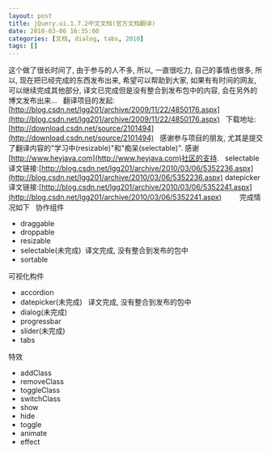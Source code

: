 ```yaml
---
layout: post
title: jQuery.ui.1.7.2中文文档(官方文档翻译)
date: 2010-03-06 16:35:00
categories: [文档, dialog, tabs, 2010]
tags: []
---
```

这个做了很长时间了, 由于参与的人不多, 所以, 一直很吃力, 自己的事情也很多, 所以, 现在把已经完成的东西发布出来, 希望可以帮助到大家, 如果有有时间的网友, 可以继续完成其他部分, 译文已完成但是没有整合到发布包中的内容, 会在另外的博文发布出来...
 
翻译项目的发起: [http://blog.csdn.net/lgg201/archive/2009/11/22/4850176.aspx](http://blog.csdn.net/lgg201/archive/2009/11/22/4850176.aspx)
 
下载地址: [http://download.csdn.net/source/2101494](http://download.csdn.net/source/2101494)
 
感谢参与项目的朋友, 尤其是提交了翻译内容的"学习中(resizable)"和"痴呆(selectable)". 感谢[http://www.heyjava.com](http://www.heyjava.com)社区的支持.
 
selectable译文链接:[http://blog.csdn.net/lgg201/archive/2010/03/06/5352236.aspx](http://blog.csdn.net/lgg201/archive/2010/03/06/5352236.aspx)
datepicker译文链接:[http://blog.csdn.net/lgg201/archive/2010/03/06/5352241.aspx](http://blog.csdn.net/lgg201/archive/2010/03/06/5352241.aspx)
 
 
 
 
完成情况如下
 
协作组件
- draggable 
- droppable 
- resizable 
- selectable(未完成)  译文完成, 没有整合到发布的包中
- sortable 

可视化构件
- accordion 
- datepicker(未完成)   译文完成, 没有整合到发布的包中
- dialog(未完成) 
- progressbar 
- slider(未完成) 
- tabs 

特效
- addClass 
- removeClass 
- toggleClass 
- switchClass 
- show 
- hide 
- toggle 
- animate 
- effect 

 
